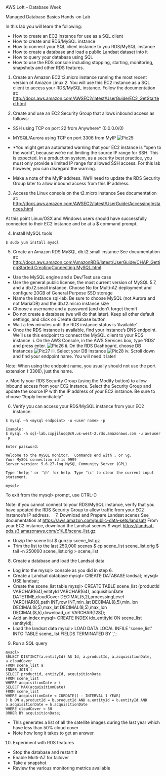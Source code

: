 AWS Loft – Database Week

Managed Database Basics Hands-on Lab

In this lab you will learn the following:
-	How to create an EC2 instance for use as a SQL client
-	How to create and RDS/MySQL instance
-	How to connect your SQL client instance to you RDS/MySQL instance
-	How to create a database and load a public Landsat dataset into it
-	How to query your database using SQL
-	How to use the RDS console including stopping, starting, monitoring, snapshots and other RDS features.


1.	Create an Amazon EC2 t2.micro instance running the most recent version of Amazon Linux 2. 
You will use this EC2 instance as a SQL client to access your RDS/MySQL instance.
Follow the documentation at:
http://docs.aws.amazon.com/AWSEC2/latest/UserGuide/EC2_GetStarted.html 


2.	Create and use an EC2 Security Group that allows inbound access as follows:
*	SSH using TCP on port 22 from Anywhere* (0.0.0.0/0)
*	MYSQL/Aurora using TCP on port 3306 from MyIP 
![Pic25](https://github.com/wrbaldwin/db-week/blob/master/img/Picture25.png) 

*	*You might get an automated warning that your EC2 instance is “open to the world”, because we’re not limiting the source IP range for SSH. This is expected. In a production system, as a security best practice, you must only provide a limited IP range for allowed SSH access. For this lab however, you can disregard the warning.
*	Make a note of the MyIP address. We’ll need to update the RDS Security Group later to allow inbound access from this IP address. 
 
3.	Access the Linux console on the t2.micro instance
See documentation at:
http://docs.aws.amazon.com/AWSEC2/latest/UserGuide/AccessingInstances.html
 
     
At this point Linux/OSX and Windows users should have successfully 
connected to their EC2 instance and be at a $ command prompt.


4.	Install MySQL tools
```
$ sudo yum install mysql
```
5.	Create an Amazon RDS MySQL db.t2.small instance
See documentation at:
http://docs.aws.amazon.com/AmazonRDS/latest/UserGuide/CHAP_GettingStarted.CreatingConnecting.MySQL.html

*	Use the MySQL engine and a Dev/Test use case
*	Use the general public license, the most current version of MySQL 5.7, and a db.t2.small instance. Choose No for Multi-AZ deployment and configure 20GB of General Purpose SSD storage
*	Name the instance sql-lab. Be sure to choose MySQL (not Aurora and not MariaDB) and the db.t2.micro instance size
*	Choose a username and a password (and don’t forget them!)
*	Do not create a database (we will do that later). Keep all other default settings, and click on Create database button
*	Wait a few minutes until the RDS instance status is ‘Available’. 
*	Once the RDS instance is available, find your instance’s DNS endpoint. We’ll use this endpoint to connect the MySQL client to your RDS instance.
   i.	On the AWS Console, in the AWS Services box, type ‘RDS’ and press enter.
   ![Pic26](https://github.com/wrbaldwin/db-week/blob/master/img/Picture26.png) 
   ii.	On the RDS Dashboard, choose DB Instances
   ![Pic27](https://github.com/wrbaldwin/db-week/blob/master/img/Picture27.png) 
   iii.	Select your DB Instance
   ![Pic28](https://github.com/wrbaldwin/db-week/blob/master/img/Picture28.png) 
   iv.	Scroll down and find your endpoint name. You will need it later!

   Note: When using the endpoint name, you usually should not use the 
   port extension (:3306), just the name.

   v.	Modify your RDS Security Group (using the Modify button) to allow inbound access from your EC2 instance. Select the Security Group    and update the source IP with the IP address of your EC2 instance. Be sure to choose “Apply Immediately”

6.	Verify you can access your RDS/MySQL instance from your EC2 instance:
```
$ mysql –h <mysql endpoint> -u <user name> -p

Example: 
$ mysql -h sql-lab.cxpjiluqq0c9.us-west-2.rds.amazonaws.com -u awsuser -p

Enter password: 

Welcome to the MySQL monitor.  Commands end with ; or \g.
Your MySQL connection id is 9999
Server version: 5.6.27-log MySQL Community Server (GPL)

Type 'help;' or '\h' for help. Type '\c' to clear the current input statement.

mysql> 
```
To exit from the mysql> prompt, use CTRL-D

Note: if you cannot connect to your RDS/MySQL instance, verify that you have updated the RDS Security Group to allow traffic from your EC2 instance’s IP address. 
7.	Download and Prepare Landsat scenes
See documentation at
https://aws.amazon.com/public-data-sets/landsat/
From your EC2 instance, download the Landsat scenes
$ wget https://landsat-pds.s3.amazonaws.com/c1/L8/scene_list.gz
   *	Unzip the scene list
   $ gunzip scene_list.gz
   *	Trim the list to the last 250,000 scenes
   $ cp scene_list scene_list.orig
   $ tail -n 250000 scene_list.orig > scene_list


8.	Create a database and load the Landsat data
   *	Log into the mysql> console as you did in step 6.
   *	Create a Landsat database
   mysql> CREATE DATABASE landsat;
   mysql> USE landsat;
   *	Create the scene_list table
   mysql> CREATE TABLE scene_list (productId VARCHAR(64),entityId VARCHAR(64), acquisitionDate DATETIME,cloudCover                  DECIMAL(5,2),processingLevel VARCHAR(8),path INT,row INT,min_lat DECIMAL(8,5),min_lon DECIMAL(8,5),max_lat DECIMAL(8,5),max_lon   DECIMAL(8,5),download_url VARCHAR(128));
   *	Add an index
   mysql> CREATE INDEX idx_entityId ON scene_list (entityId);
   *	Load the landsat data
   mysql> LOAD DATA LOCAL INFILE 'scene_list' INTO TABLE scene_list FIELDS TERMINATED BY ',';

9.	Run a SQL query
```
mysql> 
SELECT DISTINCT(a.entityId) AS Id, a.productId, a.acquisitionDate, a.cloudCover
FROM scene_list a
INNER JOIN (
SELECT productid, entityId, acquisitionDate 
FROM scene_list 
WHERE acquisitionDate > ( 
SELECT MAX(acquisitionDate)
FROM scene_list 
WHERE acquisitionDate < CURDATE() - INTERVAL 1 YEAR)	
) b ON a.productId = b.productId AND a.entityId = b.entityId AND a.acquisitionDate = b.acquisitionDate
WHERE cloudCover < 50
ORDER BY acquisitionDate;
```
   *	This generates a list of all the satellite images during the last year which have less than 50% cloud cover
   *	Note how long it takes to get an answer
10.	  Experiment with RDS features
   *	Stop the database and restart it
   *	Enable Multi-AZ for failover
   *	Take a snapshot
   *	Review the various monitoring metrics available



